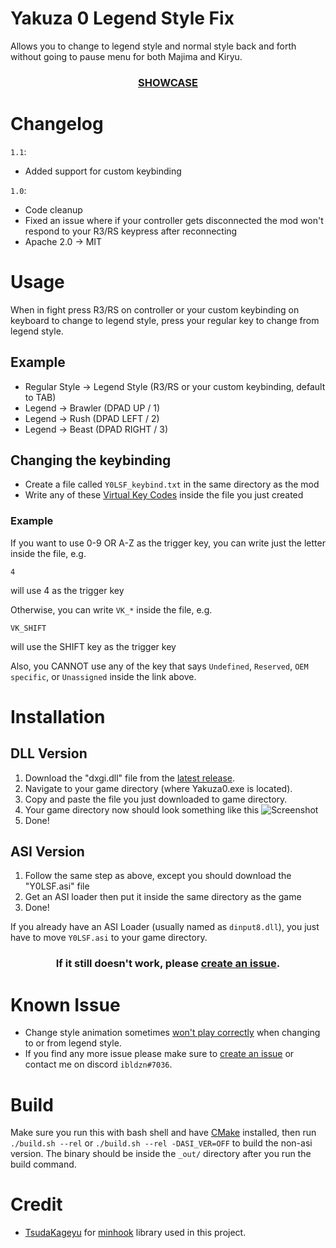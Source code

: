 # Yakuza 0 Legend Style Fix

Allows you to change to legend style and normal style back and forth without going to pause menu for both Majima and Kiryu.

<h3>
  <p align="center">
    <a href="https://youtu.be/Hz94Aow_Z8s">
      <b>SHOWCASE</b>
    </a>
  </p>
</h3>

# Changelog

`1.1`:

- Added support for custom keybinding

`1.0`:

- Code cleanup
- Fixed an issue where if your controller gets disconnected the mod won't respond to your R3/RS keypress after reconnecting
- Apache 2.0 -> MIT

# Usage

When in fight press R3/RS on controller or your custom keybinding on keyboard to change to legend style,
press your regular key to change from legend style.

## Example

- Regular Style -> Legend Style (R3/RS or your custom keybinding, default to TAB)
- Legend -> Brawler (DPAD UP / 1)
- Legend -> Rush (DPAD LEFT / 2)
- Legend -> Beast (DPAD RIGHT / 3)

## Changing the keybinding

- Create a file called `Y0LSF_keybind.txt` in the same directory as the mod
- Write any of these [Virtual Key Codes](https://learn.microsoft.com/en-us/windows/win32/inputdev/virtual-key-codes) inside the file you just created

### Example

If you want to use 0-9 OR A-Z as the trigger key, you can write just the letter inside the file, e.g.

```
4
```

will use 4 as the trigger key

Otherwise, you can write `VK_*` inside the file, e.g.

```
VK_SHIFT
```

will use the SHIFT key as the trigger key

Also, you CANNOT use any of the key that says `Undefined`, `Reserved`, `OEM specific`, or `Unassigned` inside the link above.

# Installation

## DLL Version

1. Download the "dxgi.dll" file from the [latest release](https://github.com/ibldzn/yakuza-0-legend-style-fix/releases/latest).
2. Navigate to your game directory (where Yakuza0.exe is located).
3. Copy and paste the file you just downloaded to game directory.
4. Your game directory now should look something like this
   ![Screenshot](https://i.imgur.com/Yi3XAIP.png)
5. Done!

## ASI Version

1. Follow the same step as above, except you should download the "Y0LSF.asi" file
2. Get an ASI loader then put it inside the same directory as the game
3. Done!

If you already have an ASI Loader (usually named as `dinput8.dll`), you just have to move `Y0LSF.asi` to your game directory.

<h3><p align="center">If it still doesn't work, please <a href="https://github.com/ibldzn/yakuza-0-legend-style-fix/issues/new">create an issue</a>.</p></h3>

# Known Issue

- Change style animation sometimes [won't play correctly](https://youtu.be/Hz94Aow_Z8s?t=20) when changing to or from legend style.
- If you find any more issue please make sure to [create an issue](https://github.com/ibldzn/yakuza-0-legend-style-fix/issues/new)
  or contact me on discord `ibldzn#7036`.

# Build

Make sure you run this with bash shell and have [CMake](https://cmake.org/) installed, then run `./build.sh --rel` or
`./build.sh --rel -DASI_VER=OFF` to build the non-asi version. The binary should be inside the `_out/` directory after you run the build command.

# Credit

- [TsudaKageyu](https://github.com/TsudaKageyu) for [minhook](https://github.com/TsudaKageyu/minhook) library used in this project.
